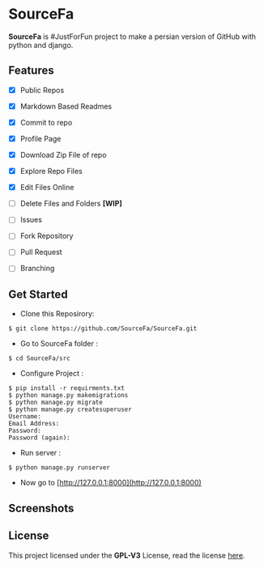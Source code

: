 # SourceFa
**SourceFa** is #JustForFun project to make a persian version of GitHub with python and django.

## Features
- [x] Public Repos
- [x] Markdown Based Readmes
- [x] Commit to repo 
- [x] Profile Page
- [x] Download Zip File of repo
- [x] Explore Repo Files
- [x] Edit Files Online 
- [ ] Delete Files and Folders **[WIP]**
- [ ] Issues
- [ ] Fork Repository 
- [ ] Pull Request 
- [ ] Branching


## Get Started
- Clone this Reposirory:
```
$ git clone https://github.com/SourceFa/SourceFa.git
```

- Go to SourceFa folder :
```
$ cd SourceFa/src
```

- Configure Project :
```
$ pip install -r requirments.txt
$ python manage.py makemigrations
$ python manage.py migrate
$ python manage.py createsuperuser
Username:
Email Address:
Password:
Password (again):
```

- Run server :
```
$ python manage.py runserver
```

- Now go to [http://127.0.0.1:8000](http://127.0.0.1:8000)

## Screenshots

## License
This project licensed under the **GPL-V3** License, read the license [here](LICENSE).
